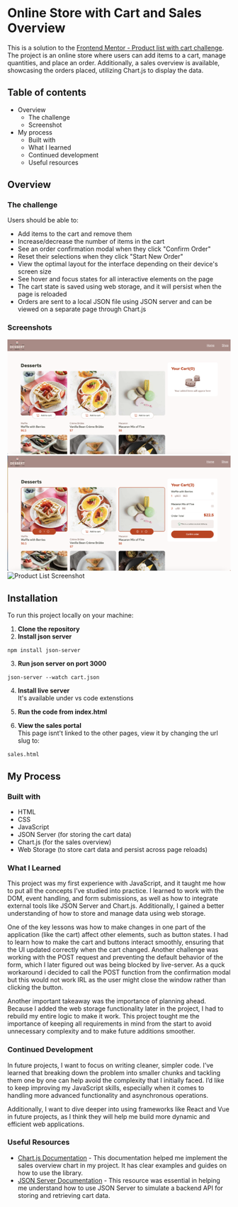 # Online Store with Cart and Sales Overview

This is a solution to the [Frontend Mentor - Product list with cart challenge](https://www.frontendmentor.io/challenges/product-list-with-cart-5MmqLVAp_d). The project is an online store where users can add items to a cart, manage quantities, and place an order. Additionally, a sales overview is available, showcasing the orders placed, utilizing Chart.js to display the data.

## Table of contents

- Overview
  - The challenge
  - Screenshot
- My process
  - Built with
  - What I learned
  - Continued development
  - Useful resources

## Overview

### The challenge

Users should be able to:

- Add items to the cart and remove them
- Increase/decrease the number of items in the cart
- See an order confirmation modal when they click "Confirm Order"
- Reset their selections when they click "Start New Order"
- View the optimal layout for the interface depending on their device's screen size
- See hover and focus states for all interactive elements on the page
- The cart state is saved using web storage, and it will persist when the page is reloaded
- Orders are sent to a local JSON file using JSON server and can be viewed on a separate page through Chart.js

### Screenshots

![Product List Screenshot](./assets/screenshots/productlist1.png)
![Product List Screenshot](./assets/screenshots/productlist2.png)
![Product List Screenshot](.assets/screenshots/salesoverview.png)




## Installation

To run this project locally on your machine:

1. **Clone the repository**
2. **Install json server**
 ```
npm install json-server
```
3. **Run json server on port 3000**
 ```
json-server --watch cart.json
```

4. **Install live server** <br>
   It's available under vs code extenstions

5. **Run the code from index.html**
6. **View the sales portal** <br>
   This page isnt't linked to the other pages, view it by changing the url slug to: 
 ```
sales.html
```

## My Process

### Built with

- HTML
- CSS
- JavaScript
- JSON Server (for storing the cart data)
- Chart.js (for the sales overview)
- Web Storage (to store cart data and persist across page reloads)

### What I Learned

This project was my first experience with JavaScript, and it taught me how to put all the concepts I’ve studied into practice. I learned to work with the DOM, event handling, and form submissions, as well as how to integrate external tools like JSON Server and Chart.js. Additionally, I gained a better understanding of how to store and manage data using web storage.

One of the key lessons was how to make changes in one part of the application (like the cart) affect other elements, such as button states. I had to learn how to make the cart and buttons interact smoothly, ensuring that the UI updated correctly when the cart changed. Another challenge was working with the POST request and preventing the default behavior of the form, which I later figured out was being blocked by live-server. As a quck workaround i decided to call the POST function from the confirmation modal but this would not work IRL as the user might close the window rather than clicking the button. 

Another important takeaway was the importance of planning ahead. Because I added the web storage functionality later in the project, I had to rebuild my entire logic to make it work. This project tought me the importance of keeping all requirements in mind from the start to avoid unnecessary complexity and to make future additions smoother.

### Continued Development

In future projects, I want to focus on writing cleaner, simpler code. I’ve learned that breaking down the problem into smaller chunks and tackling them one by one can help avoid the complexity that I initially faced. I’d like to keep improving my JavaScript skills, especially when it comes to handling more advanced functionality and asynchronous operations.

Additionally, I want to dive deeper into using frameworks like React and Vue in future projects, as I think they will help me build more dynamic and efficient web applications.

### Useful Resources

- [Chart.js Documentation](https://www.chartjs.org/docs/latest/) - This documentation helped me implement the sales overview chart in my project. It has clear examples and guides on how to use the library.
- [JSON Server Documentation](https://github.com/typicode/json-server) - This resource was essential in helping me understand how to use JSON Server to simulate a backend API for storing and retrieving cart data.
